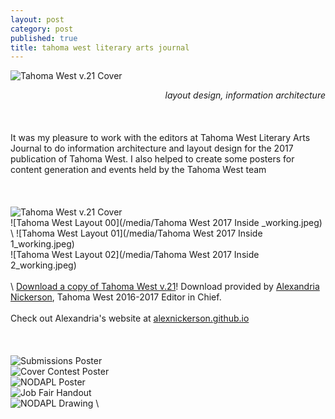 ```yaml
---
layout: post
category: post
published: true
title: tahoma west literary arts journal
---
```

![Tahoma West v.21 Cover](/media/tw-cover.jpeg)
<!--more-->
<span class='date' style='float:right;'>*layout design, information architecture*</span>  \
  \
  \
  \
It was my pleasure to work with the editors at Tahoma West Literary Arts Journal to do information architecture and layout design for the 2017 publication of Tahoma West. I also helped to create some posters for content generation and events held by the Tahoma West team  \
  \
  \
  \
![Tahoma West v.21 Cover](/media/tw-cover.jpeg)
  \
![Tahoma West Layout 00](/media/Tahoma West 2017 Inside _working.jpeg) 
  \ 
![Tahoma West Layout 01](/media/Tahoma West 2017 Inside 1_working.jpeg)
  \
![Tahoma West Layout 02](/media/Tahoma West 2017 Inside 2_working.jpeg)
  \
  \
  \ 
[Download a copy of Tahoma West v.21][1]! Download provided by [Alexandria Nickerson](http://alexnickerson.github.io), Tahoma West 2016-2017 Editor in Chief. \
\
Check out Alexandria's website at [alexnickerson.github.io](http://alexnickerson.github.io)  \
  \
  \
  \
![Submissions Poster](/media/submission-poster.jpeg)
  \
![Cover Contest Poster](/media/contest-poster.jpeg)
  \
![NODAPL Poster](/media/nodapl-poster.jpeg)
  \
![Job Fair Handout](/media/tw-job-fair.jpeg)
  \
![NODAPL Drawing](/media/NODAPL-drawing.jpeg)
  \

<!-- Download link for Tahoma West from Alex Nickerson's Website -->
[1]:https://alexnickerson.github.io/download/Tahoma_West-2017v21.pdf
